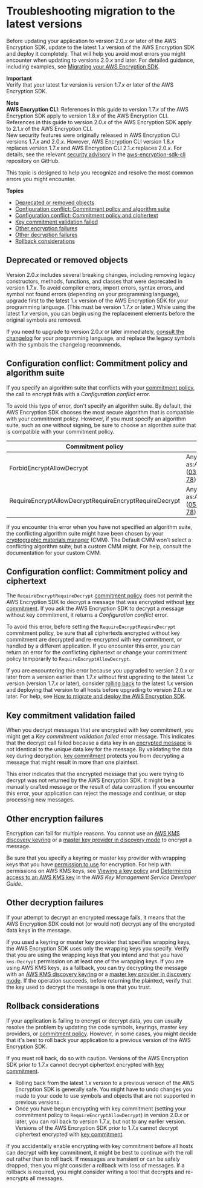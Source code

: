 # Troubleshooting migration to the latest versions<a name="troubleshooting-migration"></a>

Before updating your application to version 2\.0\.*x* or later of the AWS Encryption SDK, update to the latest 1\.*x* version of the AWS Encryption SDK and deploy it completely\. That will help you avoid most errors you might encounter when updating to versions 2\.0\.*x* and later\. For detailed guidance, including examples, see [Migrating your AWS Encryption SDK](migration.md)\.

**Important**  
Verify that your latest 1\.*x* version is version 1\.7\.*x* or later of the AWS Encryption SDK\.

**Note**  
**AWS Encryption CLI**: References in this guide to version 1\.7\.*x* of the AWS Encryption SDK apply to version 1\.8\.*x* of the AWS Encryption CLI\. References in this guide to version 2\.0\.*x* of the AWS Encryption SDK apply to 2\.1\.*x* of the AWS Encryption CLI\.  
New security features were originally released in AWS Encryption CLI versions 1\.7\.*x* and 2\.0\.*x*\. However, AWS Encryption CLI version 1\.8\.*x* replaces version 1\.7\.*x* and AWS Encryption CLI 2\.1\.*x* replaces 2\.0\.*x*\. For details, see the relevant [security advisory](https://github.com/aws/aws-encryption-sdk-cli/security/advisories/GHSA-2xwp-m7mq-7q3r) in the [aws\-encryption\-sdk\-cli](https://github.com/aws/aws-encryption-sdk-cli/) repository on GitHub\.

This topic is designed to help you recognize and resolve the most common errors you might encounter\.

**Topics**
+ [Deprecated or removed objects](#deprecated-removed)
+ [Configuration conflict: Commitment policy and algorithm suite](#configuration-conflict_1)
+ [Configuration conflict: Commitment policy and ciphertext](#configuration-conflict_2)
+ [Key commitment validation failed](#commitment-failed)
+ [Other encryption failures](#encrypt-failed)
+ [Other decryption failures](#decrypt-failed)
+ [Rollback considerations](#migration-rollback)

## Deprecated or removed objects<a name="deprecated-removed"></a>

Version 2\.0\.*x* includes several breaking changes, including removing legacy constructors, methods, functions, and classes that were deprecated in version 1\.7\.*x*\. To avoid compiler errors, import errors, syntax errors, and symbol not found errors \(depending on your programming language\), upgrade first to the latest 1\.*x* version of the AWS Encryption SDK for your programming language\. \(This must be version 1\.7\.*x* or later\.\) While using the latest 1\.*x* version, you can begin using the replacement elements before the original symbols are removed\.

If you need to upgrade to version 2\.0\.*x* or later immediately, [consult the changelog](about-versions.md) for your programming language, and replace the legacy symbols with the symbols the changelog recommends\.

## Configuration conflict: Commitment policy and algorithm suite<a name="configuration-conflict_1"></a>

If you specify an algorithm suite that conflicts with your [commitment policy](concepts.md#commitment-policy), the call to encrypt fails with a *Configuration conflict* error\.

To avoid this type of error, don't specify an algorithm suite\. By default, the AWS Encryption SDK chooses the most secure algorithm that is compatible with your commitment policy\. However, if you must specify an algorithm suite, such as one without signing, be sure to choose an algorithm suite that is compatible with your commitment policy\.


| Commitment policy | Compatible algorithm suites | 
| --- | --- | 
| ForbidEncryptAllowDecrypt | Any algorithm suite *without* key commitment, such as:AES\_256\_GCM\_IV12\_TAG16\_HKDF\_SHA384\_ECDSA\_P384 \([03 78](algorithms-reference.md)\) \(with signing\) `AES_256_GCM_IV12_TAG16_HKDF_SHA256` \([01 78](algorithms-reference.md)\) \(without signing\) | 
| RequireEncryptAllowDecryptRequireEncryptRequireDecrypt | Any algorithm suite *with* key commitment, such as:AES\_256\_GCM\_HKDF\_SHA512\_COMMIT\_KEY\_ECDSA\_P384 \([05 78](algorithms-reference.md)\) \(with signing\) `AES_256_GCM_HKDF_SHA512_COMMIT_KEY` \([04 78](algorithms-reference.md)\) \(without signing\) | 

If you encounter this error when you have not specified an algorithm suite, the conflicting algorithm suite might have been chosen by your [cryptographic materials manager](concepts.md#crypt-materials-manager) \(CMM\)\. The Default CMM won't select a conflicting algorithm suite, but a custom CMM might\. For help, consult the documentation for your custom CMM\.

## Configuration conflict: Commitment policy and ciphertext<a name="configuration-conflict_2"></a>

The `RequireEncryptRequireDecrypt` [commitment policy](concepts.md#commitment-policy) does not permit the AWS Encryption SDK to decrypt a message that was encrypted without [key commitment](concepts.md#key-commitment)\. If you ask the AWS Encryption SDK to decrypt a message without key commitment, it returns a *Configuration conflict* error\.

To avoid this error, before setting the `RequireEncryptRequireDecrypt` commitment policy, be sure that all ciphertexts encrypted without key commitment are decrypted and re\-encrypted with key commitment, or handled by a different application\. If you encounter this error, you can return an error for the conflicting ciphertext or change your commitment policy temporarily to `RequireEncryptAllowDecrypt`\.

If you are encountering this error because you upgraded to version 2\.0\.*x* or later from a version earlier than 1\.7\.*x* without first upgrading to the latest 1\.*x* version \(version 1\.7\.*x* or later\), consider [rolling back](#migration-rollback) to the latest 1\.*x* version and deploying that version to all hosts before upgrading to version 2\.0\.*x* or later\. For help, see [How to migrate and deploy the AWS Encryption SDK](migration-guide.md)\.

## Key commitment validation failed<a name="commitment-failed"></a>

When you decrypt messages that are encrypted with key commitment, you might get a *Key commitment validation failed* error message\. This indicates that the decrypt call failed because a data key in an [encrypted message](concepts.md#DEK) is not identical to the unique data key for the message\. By validating the data key during decryption, [key commitment](concepts.md#key-commitment) protects you from decrypting a message that might result in more than one plaintext\. 

This error indicates that the encrypted message that you were trying to decrypt was not returned by the AWS Encryption SDK\. It might be a manually crafted message or the result of data corruption\. If you encounter this error, your application can reject the message and continue, or stop processing new messages\.

## Other encryption failures<a name="encrypt-failed"></a>

Encryption can fail for multiple reasons\. You cannot use an [AWS KMS discovery keyring](use-kms-keyring.md#kms-keyring-discovery) or a [master key provider in discovery mode](migrate-mkps-v2.md) to encrypt a message\. 

Be sure that you specify a keyring or master key provider with wrapping keys that you have [permission to use](use-kms-keyring.md#kms-keyring-permissions) for encryption\. For help with permissions on AWS KMS keys, see [Viewing a key policy](https://docs.aws.amazon.com/kms/latest/developerguide/key-policy-viewing.html) and [Determining access to an AWS KMS key](https://docs.aws.amazon.com/kms/latest/developerguide/determining-access.html) in the *AWS Key Management Service Developer Guide*\.

## Other decryption failures<a name="decrypt-failed"></a>

If your attempt to decrypt an encrypted message fails, it means that the AWS Encryption SDK could not \(or would not\) decrypt any of the encrypted data keys in the message\. 

If you used a keyring or master key provider that specifies wrapping keys, the AWS Encryption SDK uses only the wrapping keys you specify\. Verify that you are using the wrapping keys that you intend and that you have `kms:Decrypt` permission on at least one of the wrapping keys\. If you are using AWS KMS keys, as a fallback, you can try decrypting the message with an [AWS KMS discovery keyring](use-kms-keyring.md#kms-keyring-discovery) or a [master key provider in discovery mode](migrate-mkps-v2.md)\. If the operation succeeds, before returning the plaintext, verify that the key used to decrypt the message is one that you trust\. 

## Rollback considerations<a name="migration-rollback"></a>

If your application is failing to encrypt or decrypt data, you can usually resolve the problem by updating the code symbols, keyrings, master key providers, or [commitment policy](concepts.md#commitment-policy)\. However, in some cases, you might decide that it's best to roll back your application to a previous version of the AWS Encryption SDK\.

If you must roll back, do so with caution\. Versions of the AWS Encryption SDK prior to 1\.7\.*x* cannot decrypt ciphertext encrypted with [key commitment](concepts.md#key-commitment)\.
+ Rolling back from the latest 1\.*x* version to a previous version of the AWS Encryption SDK is generally safe\. You might have to undo changes you made to your code to use symbols and objects that are not supported in previous versions\. 
+ Once you have begun encrypting with key commitment \(setting your commitment policy to `RequireEncryptAllowDecrypt`\) in version 2\.0\.*x* or later, you can roll back to version 1\.7\.*x*, but not to any earlier version\. Versions of the AWS Encryption SDK prior to 1\.7\.*x* cannot decrypt ciphertext encrypted with [key commitment](concepts.md#key-commitment)\.

If you accidentally enable encrypting with key commitment before all hosts can decrypt with key commitment, it might be best to continue with the roll out rather than to roll back\. If messages are transient or can be safely dropped, then you might consider a rollback with loss of messages\. If a rollback is required, you might consider writing a tool that decrypts and re\-encrypts all messages\.